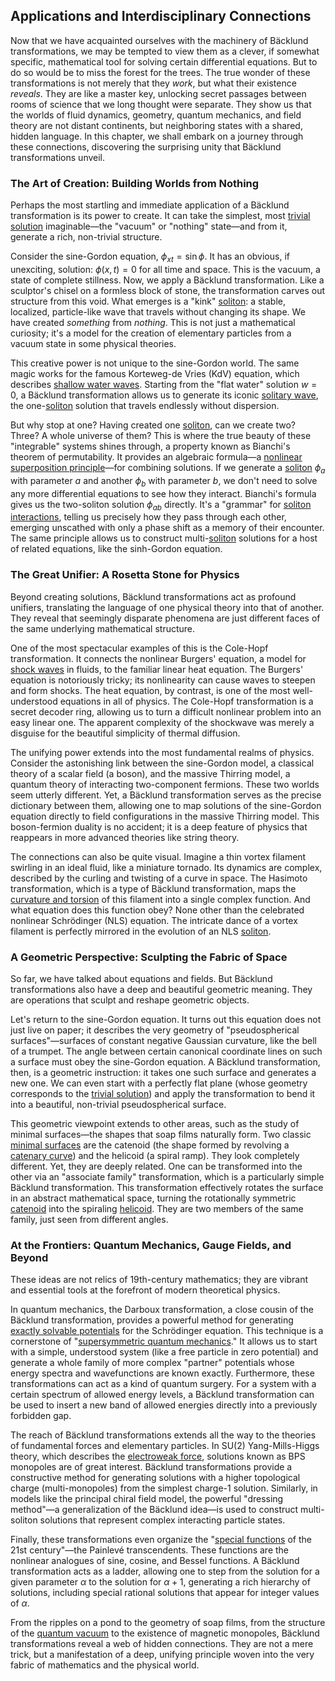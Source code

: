 ## Applications and Interdisciplinary Connections

Now that we have acquainted ourselves with the machinery of Bäcklund transformations, we may be tempted to view them as a clever, if somewhat specific, mathematical tool for solving certain differential equations. But to do so would be to miss the forest for the trees. The true wonder of these transformations is not merely that they *work*, but what their existence *reveals*. They are like a master key, unlocking secret passages between rooms of science that we long thought were separate. They show us that the worlds of fluid dynamics, geometry, quantum mechanics, and field theory are not distant continents, but neighboring states with a shared, hidden language. In this chapter, we shall embark on a journey through these connections, discovering the surprising unity that Bäcklund transformations unveil.

### The Art of Creation: Building Worlds from Nothing

Perhaps the most startling and immediate application of a Bäcklund transformation is its power to create. It can take the simplest, most [trivial solution](@article_id:154668) imaginable—the "vacuum" or "nothing" state—and from it, generate a rich, non-trivial structure.

Consider the sine-Gordon equation, $\phi_{xt} = \sin\phi$. It has an obvious, if unexciting, solution: $\phi(x,t) = 0$ for all time and space. This is the vacuum, a state of complete stillness. Now, we apply a Bäcklund transformation. Like a sculptor's chisel on a formless block of stone, the transformation carves out structure from this void. What emerges is a "kink" [soliton](@article_id:139786): a stable, localized, particle-like wave that travels without changing its shape. We have created *something* from *nothing*. This is not just a mathematical curiosity; it's a model for the creation of elementary particles from a vacuum state in some physical theories.

This creative power is not unique to the sine-Gordon world. The same magic works for the famous Korteweg-de Vries (KdV) equation, which describes [shallow water waves](@article_id:266737). Starting from the "flat water" solution $w=0$, a Bäcklund transformation allows us to generate its iconic [solitary wave](@article_id:273799), the one-[soliton](@article_id:139786) solution that travels endlessly without dispersion.

But why stop at one? Having created one [soliton](@article_id:139786), can we create two? Three? A whole universe of them? This is where the true beauty of these "integrable" systems shines through, a property known as Bianchi's theorem of permutability. It provides an algebraic formula—a [nonlinear superposition principle](@article_id:200806)—for combining solutions. If we generate a [soliton](@article_id:139786) $\phi_a$ with parameter $a$ and another $\phi_b$ with parameter $b$, we don't need to solve any more differential equations to see how they interact. Bianchi's formula gives us the two-soliton solution $\phi_{ab}$ directly. It's a "grammar" for [soliton interactions](@article_id:198694), telling us precisely how they pass through each other, emerging unscathed with only a phase shift as a memory of their encounter. The same principle allows us to construct multi-[soliton](@article_id:139786) solutions for a host of related equations, like the sinh-Gordon equation.

### The Great Unifier: A Rosetta Stone for Physics

Beyond creating solutions, Bäcklund transformations act as profound unifiers, translating the language of one physical theory into that of another. They reveal that seemingly disparate phenomena are just different faces of the same underlying mathematical structure.

One of the most spectacular examples of this is the Cole-Hopf transformation. It connects the nonlinear Burgers' equation, a model for [shock waves](@article_id:141910) in fluids, to the familiar linear heat equation. The Burgers' equation is notoriously tricky; its nonlinearity can cause waves to steepen and form shocks. The heat equation, by contrast, is one of the most well-understood equations in all of physics. The Cole-Hopf transformation is a secret decoder ring, allowing us to turn a difficult nonlinear problem into an easy linear one. The apparent complexity of the shockwave was merely a disguise for the beautiful simplicity of thermal diffusion.

The unifying power extends into the most fundamental realms of physics. Consider the astonishing link between the sine-Gordon model, a classical theory of a scalar field (a boson), and the massive Thirring model, a quantum theory of interacting two-component fermions. These two worlds seem utterly different. Yet, a Bäcklund transformation serves as the precise dictionary between them, allowing one to map solutions of the sine-Gordon equation directly to field configurations in the massive Thirring model. This boson-fermion duality is no accident; it is a deep feature of physics that reappears in more advanced theories like string theory.

The connections can also be quite visual. Imagine a thin vortex filament swirling in an ideal fluid, like a miniature tornado. Its dynamics are complex, described by the curling and twisting of a curve in space. The Hasimoto transformation, which is a type of Bäcklund transformation, maps the [curvature and torsion](@article_id:163828) of this filament into a single complex function. And what equation does this function obey? None other than the celebrated nonlinear Schrödinger (NLS) equation. The intricate dance of a vortex filament is perfectly mirrored in the evolution of an NLS [soliton](@article_id:139786).

### A Geometric Perspective: Sculpting the Fabric of Space

So far, we have talked about equations and fields. But Bäcklund transformations also have a deep and beautiful geometric meaning. They are operations that sculpt and reshape geometric objects.

Let's return to the sine-Gordon equation. It turns out this equation does not just live on paper; it describes the very geometry of "pseudospherical surfaces"—surfaces of constant negative Gaussian curvature, like the bell of a trumpet. The angle between certain canonical coordinate lines on such a surface must obey the sine-Gordon equation. A Bäcklund transformation, then, is a geometric instruction: it takes one such surface and generates a new one. We can even start with a perfectly flat plane (whose geometry corresponds to the [trivial solution](@article_id:154668)) and apply the transformation to bend it into a beautiful, non-trivial pseudospherical surface.

This geometric viewpoint extends to other areas, such as the study of minimal surfaces—the shapes that soap films naturally form. Two classic [minimal surfaces](@article_id:157238) are the catenoid (the shape formed by revolving a [catenary curve](@article_id:177942)) and the helicoid (a spiral ramp). They look completely different. Yet, they are deeply related. One can be transformed into the other via an "associate family" transformation, which is a particularly simple Bäcklund transformation. This transformation effectively rotates the surface in an abstract mathematical space, turning the rotationally symmetric [catenoid](@article_id:271133) into the spiraling [helicoid](@article_id:263593). They are two members of the same family, just seen from different angles.

### At the Frontiers: Quantum Mechanics, Gauge Fields, and Beyond

These ideas are not relics of 19th-century mathematics; they are vibrant and essential tools at the forefront of modern theoretical physics.

In quantum mechanics, the Darboux transformation, a close cousin of the Bäcklund transformation, provides a powerful method for generating [exactly solvable potentials](@article_id:204053) for the Schrödinger equation. This technique is a cornerstone of "[supersymmetric quantum mechanics](@article_id:183058)." It allows us to start with a simple, understood system (like a free particle in zero potential) and generate a whole family of more complex "partner" potentials whose energy spectra and wavefunctions are known exactly. Furthermore, these transformations can act as a kind of quantum surgery. For a system with a certain spectrum of allowed energy levels, a Bäcklund transformation can be used to insert a new band of allowed energies directly into a previously forbidden gap.

The reach of Bäcklund transformations extends all the way to the theories of fundamental forces and elementary particles. In SU(2) Yang-Mills-Higgs theory, which describes the [electroweak force](@article_id:160421), solutions known as BPS monopoles are of great interest. Bäcklund transformations provide a constructive method for generating solutions with a higher topological charge (multi-monopoles) from the simplest charge-1 solution. Similarly, in models like the principal chiral field model, the powerful "dressing method"—a generalization of the Bäcklund idea—is used to construct multi-soliton solutions that represent complex interacting particle states.

Finally, these transformations even organize the "[special functions](@article_id:142740) of the 21st century"—the Painlevé transcendents. These functions are the nonlinear analogues of sine, cosine, and Bessel functions. A Bäcklund transformation acts as a ladder, allowing one to step from the solution for a given parameter $\alpha$ to the solution for $\alpha+1$, generating a rich hierarchy of solutions, including special rational solutions that appear for integer values of $\alpha$.

From the ripples on a pond to the geometry of soap films, from the structure of the [quantum vacuum](@article_id:155087) to the existence of magnetic monopoles, Bäcklund transformations reveal a web of hidden connections. They are not a mere trick, but a manifestation of a deep, unifying principle woven into the very fabric of mathematics and the physical world.